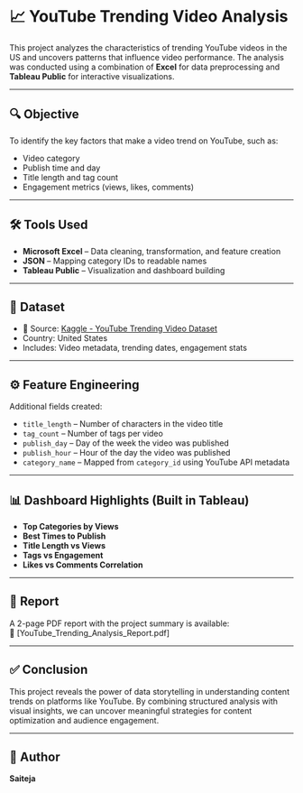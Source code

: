 # 📈 YouTube Trending Video Analysis

This project analyzes the characteristics of trending YouTube videos in the US and uncovers patterns that influence video performance. The analysis was conducted using a combination of **Excel** for data preprocessing and **Tableau Public** for interactive visualizations.

---

## 🔍 Objective

To identify the key factors that make a video trend on YouTube, such as:
- Video category
- Publish time and day
- Title length and tag count
- Engagement metrics (views, likes, comments)

---

## 🛠️ Tools Used

- **Microsoft Excel** – Data cleaning, transformation, and feature creation  
- **JSON** – Mapping category IDs to readable names  
- **Tableau Public** – Visualization and dashboard building  

---

## 📁 Dataset

- 📌 Source: [Kaggle - YouTube Trending Video Dataset](https://www.kaggle.com/datasets/datasnaek/youtube-new)
- Country: United States  
- Includes: Video metadata, trending dates, engagement stats

---

## ⚙️ Feature Engineering

Additional fields created:
- `title_length` – Number of characters in the video title  
- `tag_count` – Number of tags per video  
- `publish_day` – Day of the week the video was published  
- `publish_hour` – Hour of the day the video was published  
- `category_name` – Mapped from `category_id` using YouTube API metadata

---

## 📊 Dashboard Highlights (Built in Tableau)

- **Top Categories by Views**
- **Best Times to Publish**
- **Title Length vs Views**
- **Tags vs Engagement**
- **Likes vs Comments Correlation**


---

## 📄 Report

A 2-page PDF report with the project summary is available:  
📄 [YouTube_Trending_Analysis_Report.pdf]

---

## ✅ Conclusion

This project reveals the power of data storytelling in understanding content trends on platforms like YouTube. By combining structured analysis with visual insights, we can uncover meaningful strategies for content optimization and audience engagement.

---

## 👤 Author

**Saiteja**  
